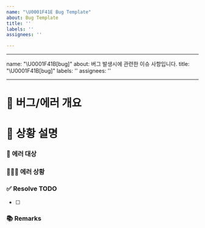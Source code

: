 ```yaml
---
name: "\U0001F41E Bug Template"
about: Bug Template
title: ''
labels: ''
assignees: ''

---
```


---
name: "\U0001F41B[bug]"
about: 버그 발생시에 관련한 이슈 사항입니다.
title: "\U0001F41B[bug]"
labels: ''
assignees: ''

---

# 🐞 버그/에러 개요
<!-- 간단하게 한줄로 어떤 버그/에러인지 요약해서 적습니다 -->

# 📝 상황 설명
### 📄  에러 대상
<!-- 에러가 어디서 났는지 적기 -->

### 🕵🏻‍♀️    에러 상황
<!-- 에러가 어떻게 나고 있는지 상세하게 적기 (사진 있으면 첨부) -->

### ✅ Resolve TODO
<!-- 에러/버그 수정 항목 나열하기 (PR할 때에는 모두 체크되어야함) -->
- [ ] 

### 📚 Remarks
<!-- 이슈 해결에 있어 비고사항이 있었다면 적기 -->
